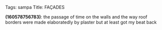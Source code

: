 Tags: sampa
Title: FAÇADES
  
**(160578756783)**: the passage of time on the walls and the way roof borders were made elaboratedly by plaster but at least got my beat back